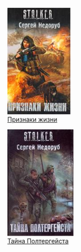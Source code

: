 ![](Признаки%20жизни.jpg)  
[Признаки жизни](Признаки%20жизни.md)

![](Тайна%20Полтергейста.jpg)  
[Тайна Полтергейста](Тайна%20Полтергейста.md)
